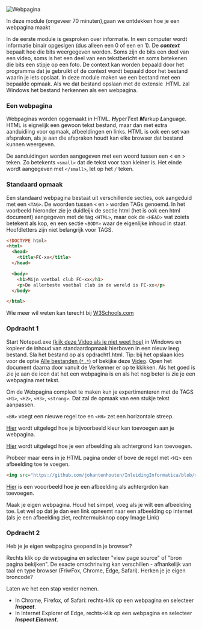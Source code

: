 ![Webpagina](https://cmd.camp/wp-content/uploads/2020/04/Screenshot-2018-11-07-at-10.59.37.png)

In deze module (ongeveer 70 minuten),gaan we ontdekken hoe je een webpagina maakt

In de eerste module is gesproken over informatie. In een computer wordt informatie binair opgeslgen (dus alleen een 0 of een en 1). De ***context*** bepaalt hoe die bits weergegeven worden. Soms zijn de bits een deel van een video, soms is het een deel van een tekstbericht en soms betekenen die bits een stipje op een foto. De context kan worden bepaald door het programma dat je gebruikt of de context wordt bepaald door het bestand waarin je iets opslaat. In deze module maken we een bestand met een bepaalde opmaak. Als we dat bestand opslaan met de extensie .HTML zal Windows het bestand herkennen als een webpagina. 


### Een webpagina 
Webpaginas worden opgemaakt in HTML. ***H***yper***T***ext ***M***arkup ***L***anguage. HTML is eignelijk een gewoon tekst bestand, maar dan met extra aanduidiing voor opmaak, afbeeldingen en links. HTML is ook een set van afspraken, als je aan die afspraken houdt kan elke browser dat bestand kunnen weergeven.

De aanduidingen worden aangegeven met een woord tussen een < en > teken. Zo betekents `<small>` dat de tekst voor taan kleiner is. Het einde wordt aangegeven met `</small>`, let op het `/` teken. 

### Standaard opmaak
Een standaard webpagina bestaat uit verschillende secties, ook aangeduid met een `<TAG>`. De woorden tussen `<` en `>` worden TAGs genoemd. In het voorbeeld hieronder zie je duidleijk de sectie html (het is ook een html document) aangegeven met de tag `<HTML>`, maar ook de `<HEAD>` wat zoiets betekent als kop, en een sectie `<BODY>` waar de eigenlijke inhoud in staat. Hoofdletters zijn niet belangrijk voor TAGS. 
  
```html
<!DOCTYPE html>
<html>
  <head>
    <title>FC-xx</title>
  </head>

  <body>
    <h1>Mijn voetbal club FC-xx</h1>
    <p>De allerbeste voetbal club in de wereld is FC-xx</p>
  </body>

</html> 
```
Wie meer wil weten kan terecht bij [W3Schools.com](https://www.w3schools.com/html/default.asp)
  
  
### Opdracht 1
Start Notepad.exe [(kijk deze Video als je niet weet hoe)](https://www.youtube.com/watch?v=RgL4mq53IAc) in Windows en kopieer de inhoud van standaardopmaak hierboven in een nieuw leeg bestand. Sla het bestand op als opdracht1.html. Tip: bij het opslaan kies voor de optie [Alle bestanden (`*.*`)](https://github.com/johantenhouten/InleidingInformatica/blob/main/media/opslaanals.png?raw=true) of bekijke deze [Video](https://www.youtube.com/watch?v=xqMKHHj6cdQ). Open het document daarna door vanuit de Verkenner er op te kkikken. Als het goed is zie je aan de icon dat het een webpagina is en als het nog beter is zie je een webpagina met tekst.
 
Om de Webpagina compleet te maken kun je expertimenteren met de TAGS `<H1>`, `<H2>`, `<H3>`, `<strong>`. Dat zal de opmaak van een stukje tekst aanpassen.

`<BR>` voegt een nieuwe regel toe en `<HR>` zet een horizontale streep.
 
 [Hier](https://www.w3schools.com/html/html_colors.asp) wordt uitgelegd hoe je bijvoorbeeld kleur kan toevoegen aan je webpagina.
  
 [Hier](https://www.w3schools.com/html/html_images_background.asp) wordt uitgelegd hoe je een afbeelding als achtergrond kan toevoegen.
  
 Probeer maar eens in je HTML pagina onder of bove de regel met `<H1>` een afbeelding toe te voegen.

```html
<img src="https://github.com/johantenhouten/InleidingInformatica/blob/main/media/fcxx.png?raw=true" alt="FC-XX">
```
 
[Hier](https://www.w3schools.com/html/tryit.asp?filename=tryhtml_images_background7) is een vooorbeeld hoe je een afbeelding als achtergrdon kan toevoegen.
  
Maak je eigen webpagina. Houd het simpel, voeg als je wilt een afbeelding toe. Let wel op dat je dan een link opneemt naar een afbeelding op internet (als je een afbeelding ziet, rechtermuisknop copy Image Link)


### Opdracht 2
Heb je je eigen webpagina geopend in je browser? 

Rechts klik op de webpagina en selecteer "view page source"  of "bron pagina bekijken". De exacte omschrinving kan verschillen - afhankelijk van taal en type browser (FriwFox, Chrome, Edge, Safari). Herken je je eigen broncode?



Laten we het een stap verder nemen.
- In Chrome, Firefox, of Safari: rechts-klik op een webpagina en selecteer ***Inspect***.
- In Internet Explorer of Edge, rechts-klik op een webpagina en selecteer ***Inspect Element***.


